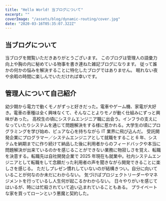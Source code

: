 ```yaml
---
title: "Hello World! 当ブログについて"
excerpt: ""
coverImage: "/assets/blog/dynamic-routing/cover.jpg"
date: "2020-03-16T05:35:07.322Z"
---
```


## 当ブログについて

当ブログを閲覧いただきありがとうございます。
このブログは管理人の語彙力向上や胸の内に秘めている物事を書き連ねた雑記ブログになります。
従って誰かの何かの悩みを解決することに特化したブログではありません。
眠れない夜や余暇の時間に楽しんでいただければ幸いです。

## 管理人について自己紹介

幼少期から電力で動くモノがずっと好きだった。電車やゲーム機、家電が大好き。電車の車種は全く興味なくて、そんなことよりモノが動く仕組みにずっと興味があった。
高校生の頃にシステムエンジニア職に出会う。インフラの支えになっていたりシステムを通じて問題解決をする様に惹かれる。大学生の頃にプログラミングを学び始め、ピュアな心を持ちながら IT 業界に飛び込んだ。
受託開発企業にプログラマー／システムエンジニアとして就職をすること 6 年、システムを納期までに作り続けて納品した後に利用者からのフィードバックや本当に問題解決が出来ているのかを感じることができない業務に物寂しさを覚え、転職を決意する。転職先は自社開発企業で 2025 年現在も就業中。社内システムエンジニアとして転職をして念願だった利用者の声を聞きながら開発できることに楽しさを感じる。
ただしプレゼン慣れしていないのが結構きつい。自分に向いていることが何なのか未だにわからない。
気づけばプロジェクトリーダーやマネジメントを行っているし人生何が起こるかわからない。
日々やりがいを感じてはいるが、時には忙殺されていて追い込まれていることもある。
プライベートな家を買ってローンという悪魔と契約した。
